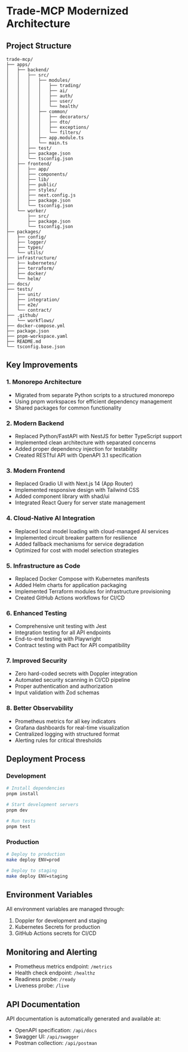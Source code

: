 # Trade-MCP Modernized Architecture

## Project Structure

```
trade-mcp/
├── apps/
│   ├── backend/
│   │   ├── src/
│   │   │   ├── modules/
│   │   │   │   ├── trading/
│   │   │   │   ├── ai/
│   │   │   │   ├── auth/
│   │   │   │   ├── user/
│   │   │   │   └── health/
│   │   │   ├── common/
│   │   │   │   ├── decorators/
│   │   │   │   ├── dto/
│   │   │   │   ├── exceptions/
│   │   │   │   └── filters/
│   │   │   ├── app.module.ts
│   │   │   └── main.ts
│   │   ├── test/
│   │   ├── package.json
│   │   └── tsconfig.json
│   ├── frontend/
│   │   ├── app/
│   │   ├── components/
│   │   ├── lib/
│   │   ├── public/
│   │   ├── styles/
│   │   ├── next.config.js
│   │   ├── package.json
│   │   └── tsconfig.json
│   └── worker/
│       ├── src/
│       ├── package.json
│       └── tsconfig.json
├── packages/
│   ├── config/
│   ├── logger/
│   ├── types/
│   └── utils/
├── infrastructure/
│   ├── kubernetes/
│   ├── terraform/
│   ├── docker/
│   └── helm/
├── docs/
├── tests/
│   ├── unit/
│   ├── integration/
│   ├── e2e/
│   └── contract/
├── .github/
│   └── workflows/
├── docker-compose.yml
├── package.json
├── pnpm-workspace.yaml
├── README.md
└── tsconfig.base.json
```

## Key Improvements

### 1. Monorepo Architecture
- Migrated from separate Python scripts to a structured monorepo
- Using pnpm workspaces for efficient dependency management
- Shared packages for common functionality

### 2. Modern Backend
- Replaced Python/FastAPI with NestJS for better TypeScript support
- Implemented clean architecture with separated concerns
- Added proper dependency injection for testability
- Created RESTful API with OpenAPI 3.1 specification

### 3. Modern Frontend
- Replaced Gradio UI with Next.js 14 (App Router)
- Implemented responsive design with Tailwind CSS
- Added component library with shad/ui
- Integrated React Query for server state management

### 4. Cloud-Native AI Integration
- Replaced local model loading with cloud-managed AI services
- Implemented circuit breaker pattern for resilience
- Added fallback mechanisms for service degradation
- Optimized for cost with model selection strategies

### 5. Infrastructure as Code
- Replaced Docker Compose with Kubernetes manifests
- Added Helm charts for application packaging
- Implemented Terraform modules for infrastructure provisioning
- Created GitHub Actions workflows for CI/CD

### 6. Enhanced Testing
- Comprehensive unit testing with Jest
- Integration testing for all API endpoints
- End-to-end testing with Playwright
- Contract testing with Pact for API compatibility

### 7. Improved Security
- Zero hard-coded secrets with Doppler integration
- Automated security scanning in CI/CD pipeline
- Proper authentication and authorization
- Input validation with Zod schemas

### 8. Better Observability
- Prometheus metrics for all key indicators
- Grafana dashboards for real-time visualization
- Centralized logging with structured format
- Alerting rules for critical thresholds

## Deployment Process

### Development
```bash
# Install dependencies
pnpm install

# Start development servers
pnpm dev

# Run tests
pnpm test
```

### Production
```bash
# Deploy to production
make deploy ENV=prod

# Deploy to staging
make deploy ENV=staging
```

## Environment Variables

All environment variables are managed through:
1. Doppler for development and staging
2. Kubernetes Secrets for production
3. GitHub Actions secrets for CI/CD

## Monitoring and Alerting

- Prometheus metrics endpoint: `/metrics`
- Health check endpoint: `/healthz`
- Readiness probe: `/ready`
- Liveness probe: `/live`

## API Documentation

API documentation is automatically generated and available at:
- OpenAPI specification: `/api/docs`
- Swagger UI: `/api/swagger`
- Postman collection: `/api/postman`